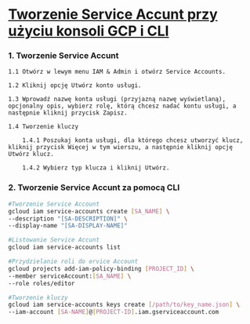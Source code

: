 # [Tworzenie Service Accunt przy użyciu konsoli GCP i CLI](https://szkolachmury.pl/google-cloud-platform-droga-architekta/tydzien-4-cloud-identity-and-access-management/service-accounts-hands-on/)

### 1. Tworzenie Service Accunt
    1.1 Otwórz w lewym menu IAM & Admin i otwórz Service Accounts.
    
    1.2 Kliknij opcję Utwórz konto usługi.
    
    1.3 Wprowadź nazwę konta usługi (przyjazną nazwę wyświetlaną), 
    opcjonalny opis, wybierz rolę, którą chcesz nadać kontu usługi, a następnie kliknij przycisk Zapisz.
    
    1.4 Tworzenie kluczy
    
        1.4.1 Poszukaj konta usługi, dla którego chcesz utworzyć klucz, kliknij przycisk Więcej w tym wierszu, a następnie kliknij opcję Utwórz klucz.
    
        1.4.2 Wybierz typ klucza i kliknij Utwórz.



### 2. Tworzenie Service Accunt za pomocą CLI
```bash
#Tworzenie Service Account
gcloud iam service-accounts create [SA_NAME] \
--description "[SA-DESCRIPTION]" \
--display-name "[SA-DISPLAY-NAME]"

#Listowanie Service Accunt
gcloud iam service-accounts list

#Przydzielanie roli do ervice Account
gcloud projects add-iam-policy-binding [PROJECT_ID] \
--member serviceAccount:[SA_NAME] \
--role roles/editor

#Tworzenie kluczy 
gcloud iam service-accounts keys create [/path/to/key_name.json] \
--iam-account [SA-NAME]@[PROJECT-ID].iam.gserviceaccount.com
```